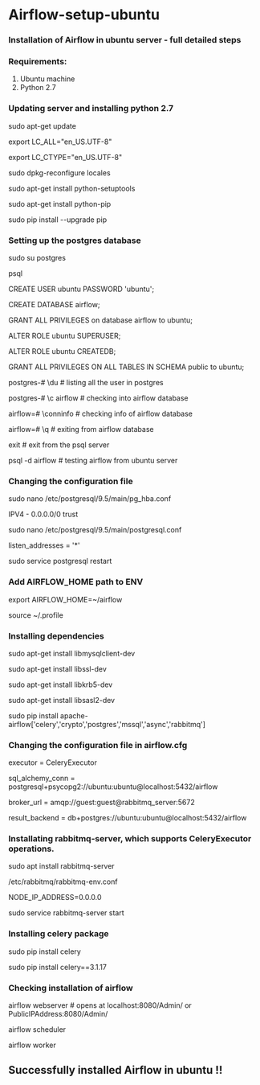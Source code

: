 # Airflow-setup-ubuntu
### Installation of Airflow in ubuntu server - full detailed steps
### Requirements:
  1. Ubuntu machine
  2. Python 2.7
  
### Updating server and installing python 2.7
  sudo apt-get update

  export LC_ALL="en_US.UTF-8"

  export LC_CTYPE="en_US.UTF-8"

  sudo dpkg-reconfigure locales

  sudo apt-get install python-setuptools

  sudo apt-get install python-pip

  sudo pip install --upgrade pip

### Setting up the postgres database

  sudo su postgres

  psql

  CREATE USER ubuntu PASSWORD 'ubuntu';

  CREATE DATABASE airflow;

  GRANT ALL PRIVILEGES on database airflow to ubuntu;

  ALTER ROLE ubuntu SUPERUSER;

  ALTER ROLE ubuntu CREATEDB;

  GRANT ALL PRIVILEGES ON ALL TABLES IN SCHEMA public to ubuntu;
  
  postgres-# \du # listing all the user in postgres

  postgres-# \c airflow # checking into airflow database

  airflow=# \conninfo # checking info of airflow database
  
  airflow=# \q # exiting from airflow database
  
  exit # exit from the psql server

  psql -d airflow # testing airflow from ubuntu server

### Changing the configuration file
  sudo nano /etc/postgresql/9.5/main/pg_hba.conf

  IPV4 - 0.0.0.0/0  trust

  sudo nano /etc/postgresql/9.5/main/postgresql.conf

  listen_addresses = '*'

  sudo service postgresql restart

### Add AIRFLOW_HOME path to ENV
  export AIRFLOW_HOME=~/airflow

  source ~/.profile

### Installing dependencies
  sudo apt-get install libmysqlclient-dev

  sudo apt-get install libssl-dev

  sudo apt-get install libkrb5-dev

  sudo apt-get install libsasl2-dev

  sudo pip install apache-airflow['celery','crypto','postgres','mssql','async','rabbitmq']

### Changing the configuration file in airflow.cfg
  executor = CeleryExecutor

  sql_alchemy_conn = postgresql+psycopg2://ubuntu:ubuntu@localhost:5432/airflow

  broker_url = amqp://guest:guest@rabbitmq_server:5672

  result_backend = db+postgres://ubuntu:ubuntu@localhost:5432/airflow

### Installating rabbitmq-server, which supports CeleryExecutor operations.
  sudo apt install rabbitmq-server

  /etc/rabbitmq/rabbitmq-env.conf

  NODE_IP_ADDRESS=0.0.0.0

  sudo service rabbitmq-server start

### Installing celery package
  sudo pip install celery

  sudo pip install celery==3.1.17

### Checking installation of airflow
  airflow webserver # opens at localhost:8080/Admin/ or PublicIPAddress:8080/Admin/

  airflow scheduler

  airflow worker

## Successfully installed Airflow in ubuntu !!
